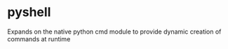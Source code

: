 # pyshell
Expands on the native python cmd module to provide dynamic creation of commands at runtime

